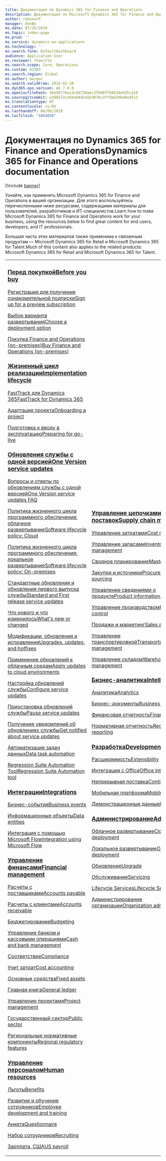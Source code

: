 ```yaml
---
title: Документация по Dynamics 365 for Finance and Operations
description: Документация по Microsoft Dynamics 365 for Finance and Operations.
author: robinarh
manager: AnnBe
ms.date: 07/25/2019
ms.topic: index-page
ms.prod: ''
ms.service: dynamics-ax-applications
ms.technology: ''
ms.search.form: DefaultDashboard
audience: Application User
ms.reviewer: rhaertle
ms.search.scope: Core, Operations
ms.custom: 62303
ms.search.region: Global
ms.author: margoc
ms.search.validFrom: 2016-02-28
ms.dyn365.ops.version: AX 7.0.0
ms.openlocfilehash: 56e49776acdcdd730aec3fb80ff68534e935ca10
ms.sourcegitcommit: e286572ce94a9442a5b3076c3ff5b429be0ed512
ms.translationtype: HT
ms.contentlocale: ru-RU
ms.lasthandoff: 08/06/2019
ms.locfileid: "1864850"
---
```

# <a name="dynamics-365-for-finance-and-operations-documentation"></a><span data-ttu-id="d6ec9-103">Документация по Dynamics 365 for Finance and Operations</span><span class="sxs-lookup"><span data-stu-id="d6ec9-103">Dynamics 365 for Finance and Operations documentation</span></span>

[!include [banner](includes/banner.md)]

<span data-ttu-id="d6ec9-104">Узнайте, как применять Microsoft Dynamics 365 for Finance and Operations в вашей организации. Для этого воспользуйтесь перечисленными ниже ресурсами, содержащими материалы для пользователей, разработчиков и ИТ-специалистов.</span><span class="sxs-lookup"><span data-stu-id="d6ec9-104">Learn how to make Microsoft Dynamics 365 for Finance and Operations work for your business, using the resources below to find great content for end users, developers, and IT professionals.</span></span> 

<span data-ttu-id="d6ec9-105">Большая часть этих материалов также применима к связанным продуктам — Microsoft Dynamics 365 for Retail и Microsoft Dynamics 365 for Talent.</span><span class="sxs-lookup"><span data-stu-id="d6ec9-105">Much of this content also applies to the related products: Microsoft Dynamics 365 for Retail and Microsoft Dynamics 365 for Talent.</span></span> 

<table>
<colgroup>
<col width="33%" />
<col width="33%" />
<col width="33%" />
</colgroup>
<tbody>
<tr class="odd">
<td>
<h3><span data-ttu-id="d6ec9-106"><a href="get-started/before-you-buy.md">Перед покупкой</a></span><span class="sxs-lookup"><span data-stu-id="d6ec9-106"><a href="get-started/before-you-buy.md">Before you buy</a></span></span></h3>
<p><span data-ttu-id="d6ec9-107"><a href="../dev-itpro/dev-tools/sign-up-preview-subscription.md">Регистрация для получения ознакомительной подписки</a></span><span class="sxs-lookup"><span data-stu-id="d6ec9-107"><a href="../dev-itpro/dev-tools/sign-up-preview-subscription.md">Sign up for a preview subscription</a></span></span></p>
 <p><span data-ttu-id="d6ec9-108"><a href="../dev-itpro/deployment/choose-deployment-type.md">Выбор варианта развертывания</a></span><span class="sxs-lookup"><span data-stu-id="d6ec9-108"><a href="../dev-itpro/deployment/choose-deployment-type.md">Choose a deployment option</a></span></span></p>
 <p><span data-ttu-id="d6ec9-109"><a href="get-started/purchase-on-premises.md">Покупка Finance and Operations (on-premises)</a></span><span class="sxs-lookup"><span data-stu-id="d6ec9-109"><a href="get-started/purchase-on-premises.md">Buy Finance and Operations (on-premises)</a></span></span></p>

<h3><span data-ttu-id="d6ec9-110"><a href="imp-lifecycle/implementation-lifecycle.md">Жизненный цикл реализации</a></span><span class="sxs-lookup"><span data-stu-id="d6ec9-110"><a href="imp-lifecycle/implementation-lifecycle.md">Implementation lifecycle</a></span></span></h3>
<p><span data-ttu-id="d6ec9-111"><a href="get-started/fasttrack-dynamics-365-overview.md">FastTrack для Dynamics 365</a></span><span class="sxs-lookup"><span data-stu-id="d6ec9-111"><a href="get-started/fasttrack-dynamics-365-overview.md">FastTrack for Dynamics 365</a></span></span></p>
<p><span data-ttu-id="d6ec9-112"><a href="imp-lifecycle/onboard.md">Адаптация проекта</a></span><span class="sxs-lookup"><span data-stu-id="d6ec9-112"><a href="imp-lifecycle/onboard.md">Onboarding a project</a></span></span></p>
<p><span data-ttu-id="d6ec9-113"><a href="imp-lifecycle/prepare-go-live.md">Подготовка к вводу в эксплуатацию</a></span><span class="sxs-lookup"><span data-stu-id="d6ec9-113"><a href="imp-lifecycle/prepare-go-live.md">Preparing for go-live</a></span></span></p>

<h3><span data-ttu-id="d6ec9-114"><a href="../dev-itpro/lifecycle-services/oneversion-overview.md">Обновления службы с одной версией</a></span><span class="sxs-lookup"><span data-stu-id="d6ec9-114"><a href="../dev-itpro/lifecycle-services/oneversion-overview.md">One Version service updates</a></span></span></h3>
<p><span data-ttu-id="d6ec9-115"><a href="get-started/one-version.md">Вопросы и ответы по обновлениям службы с одной версией</a></span><span class="sxs-lookup"><span data-stu-id="d6ec9-115"><a href="get-started/one-version.md">One Version service updates FAQ</a></span></span></p>
<p><span data-ttu-id="d6ec9-116"><a href="../dev-itpro/migration-upgrade/versions-update-policy.md">Политика жизненного цикла программного обеспечения: облачное развертывание</a></span><span class="sxs-lookup"><span data-stu-id="d6ec9-116"><a href="../dev-itpro/migration-upgrade/versions-update-policy.md">Software lifecycle policy: Cloud</a></span></span></p>
<p><span data-ttu-id="d6ec9-117"><a href="../dev-itpro/migration-upgrade/on-prem-version-update-policy.md">Политика жизненного цикла программного обеспечения: локальное развертывание</a></span><span class="sxs-lookup"><span data-stu-id="d6ec9-117"><a href="../dev-itpro/migration-upgrade/on-prem-version-update-policy.md">Software lifecycle policy: On-premises</a></span></span></p>
<p><span data-ttu-id="d6ec9-118"><a href="get-started/public-preview-releases.md">Стандартные обновления и обновления первого выпуска службы</a></span><span class="sxs-lookup"><span data-stu-id="d6ec9-118"><a href="get-started/public-preview-releases.md">Standard and First release service updates</a></span></span></p>
<p><span data-ttu-id="d6ec9-119"><a href="get-started/whats-new-changed.md">Что нового и что изменилось</a></span><span class="sxs-lookup"><span data-stu-id="d6ec9-119"><a href="get-started/whats-new-changed.md">What's new or changed</a></span></span></p>
<p><span data-ttu-id="d6ec9-120"><a href="../dev-itpro/migration-upgrade/upgrade-home-page.md">Модификации, обновления и исправления</a></span><span class="sxs-lookup"><span data-stu-id="d6ec9-120"><a href="../dev-itpro/migration-upgrade/upgrade-home-page.md">Upgrades, updates, and hotfixes</a></span></span></p>
<p><span data-ttu-id="d6ec9-121"><a href="../dev-itpro/deployment/apply-deployable-package-system.md">Применение обновлений к облачным средам</a></span><span class="sxs-lookup"><span data-stu-id="d6ec9-121"><a href="../dev-itpro/deployment/apply-deployable-package-system.md">Apply updates to cloud environments</a></span></span></p>
<p><span data-ttu-id="d6ec9-122"><a href="../dev-itpro/lifecycle-services/configure-service-updates.md">Настройка обновлений службы</a></span><span class="sxs-lookup"><span data-stu-id="d6ec9-122"><a href="../dev-itpro/lifecycle-services/configure-service-updates.md">Configure service updates</a></span></span></p>
<p><span data-ttu-id="d6ec9-123"><a href="../dev-itpro/lifecycle-services/pause-service-updates.md">Приостановка обновлений службы</a></span><span class="sxs-lookup"><span data-stu-id="d6ec9-123"><a href="../dev-itpro/lifecycle-services/pause-service-updates.md">Pause service updates</a></span></span></p>
<p><span data-ttu-id="d6ec9-124"><a href="../dev-itpro/lifecycle-services/notifications-service-updates.md">Получение уведомлений об обновлениях службы</a></span><span class="sxs-lookup"><span data-stu-id="d6ec9-124"><a href="../dev-itpro/lifecycle-services/notifications-service-updates.md">Get notified about service updates</a></span></span></p>
<p><span data-ttu-id="d6ec9-125"><a href="../dev-itpro/data-entities/data-task-automation.md">Автоматизация задач данных</a></span><span class="sxs-lookup"><span data-stu-id="d6ec9-125"><a href="../dev-itpro/data-entities/data-task-automation.md">Data task automation</a></span></span></p>
<p><span data-ttu-id="d6ec9-126"><a href="../dev-itpro/lifecycle-services/using-task-guides-and-bpm-to-create-user-acceptance-tests.md">Regression Suite Automation Tool</a></span><span class="sxs-lookup"><span data-stu-id="d6ec9-126"><a href="../dev-itpro/lifecycle-services/using-task-guides-and-bpm-to-create-user-acceptance-tests.md">Regression Suite Automation tool</a></span></span></p>

<h3><span data-ttu-id="d6ec9-127"><a href="../dev-itpro/data-entities/integration-overview.md">Интеграции</a></span><span class="sxs-lookup"><span data-stu-id="d6ec9-127"><a href="../dev-itpro/data-entities/integration-overview.md">Integrations</a></span></span></h3>
<p><span data-ttu-id="d6ec9-128"><a href="../dev-itpro/business-events/home-page.md">Бизнес-события</a></span><span class="sxs-lookup"><span data-stu-id="d6ec9-128"><a href="../dev-itpro/business-events/home-page.md">Business events</a></span></span></p>
<p><span data-ttu-id="d6ec9-129"><a href="../dev-itpro/data-entities/data-entities.md">Информационные объекты</a></span><span class="sxs-lookup"><span data-stu-id="d6ec9-129"><a href="../dev-itpro/data-entities/data-entities.md">Data entities</a></span></span></p>
<p><span data-ttu-id="d6ec9-130"><a href="../dev-itpro/data-entities/fin-ops-connector.md">Интеграция с помощью Microsoft Flow</a></span><span class="sxs-lookup"><span data-stu-id="d6ec9-130"><a href="../dev-itpro/data-entities/fin-ops-connector.md">Integration using Microsoft Flow</a></span></span></p>

<h3><span data-ttu-id="d6ec9-131"><a href="../financials/index.md">Управление финансами</a></span><span class="sxs-lookup"><span data-stu-id="d6ec9-131"><a href="../financials/index.md">Financial management</a></span></span></h3>
<p><span data-ttu-id="d6ec9-132"><a href="../financials/accounts-payable/accounts-payable.md">Расчеты с поставщиками</a></span><span class="sxs-lookup"><span data-stu-id="d6ec9-132"><a href="../financials/accounts-payable/accounts-payable.md">Accounts payable</a></span></span></p>
<p><span data-ttu-id="d6ec9-133"><a href="../financials/accounts-receivable/accounts-receivable.md">Расчеты с клиентами</a></span><span class="sxs-lookup"><span data-stu-id="d6ec9-133"><a href="../financials/accounts-receivable/accounts-receivable.md">Accounts receivable</a></span></span></p>
<p><span data-ttu-id="d6ec9-134"><a href="../financials/budgeting/budgeting-overview.md">Бюджетирование</a></span><span class="sxs-lookup"><span data-stu-id="d6ec9-134"><a href="../financials/budgeting/budgeting-overview.md">Budgeting</a></span></span></p>
<p><span data-ttu-id="d6ec9-135"><a href="../financials/cash-bank-management/cash-bank-management.md">Управление банком и кассовыми операциями</a></span><span class="sxs-lookup"><span data-stu-id="d6ec9-135"><a href="../financials/cash-bank-management/cash-bank-management.md">Cash and bank management</a></span></span></p>
<p><span data-ttu-id="d6ec9-136"><a href="../financials/general-ledger/audit-policy-rules.md">Соответствие</a></span><span class="sxs-lookup"><span data-stu-id="d6ec9-136"><a href="../financials/general-ledger/audit-policy-rules.md">Compliance</a></span></span></p>
<p><span data-ttu-id="d6ec9-137"><a href="../financials/cost-accounting/cost-accounting-home-page.md">Учет затрат</a></span><span class="sxs-lookup"><span data-stu-id="d6ec9-137"><a href="../financials/cost-accounting/cost-accounting-home-page.md">Cost accounting</a></span></span></p>
<p><span data-ttu-id="d6ec9-138"><a href="../financials/fixed-assets/fixed-assets.md">Основные средства</a></span><span class="sxs-lookup"><span data-stu-id="d6ec9-138"><a href="../financials/fixed-assets/fixed-assets.md">Fixed assets</a></span></span></p>
<p><span data-ttu-id="d6ec9-139"><a href="../financials/general-ledger/general-ledger.md">Главная книга</a></span><span class="sxs-lookup"><span data-stu-id="d6ec9-139"><a href="../financials/general-ledger/general-ledger.md">General ledger</a></span></span></p>
<p><span data-ttu-id="d6ec9-140"><a href="../financials/project-management/overview-project-management-accounting.md">Управление проектами</a></span><span class="sxs-lookup"><span data-stu-id="d6ec9-140"><a href="../financials/project-management/overview-project-management-accounting.md">Project management</a></span></span></p>
<p><span data-ttu-id="d6ec9-141"><a href="../financials/public-sector/public-sector-functionality.md">Государственный сектор</a></span><span class="sxs-lookup"><span data-stu-id="d6ec9-141"><a href="../financials/public-sector/public-sector-functionality.md">Public sector</a></span></span></p>
<p><span data-ttu-id="d6ec9-142"><a href="../dev-itpro/lcs-solutions/country-region.md">Региональные нормативные компоненты</a></span><span class="sxs-lookup"><span data-stu-id="d6ec9-142"><a href="../dev-itpro/lcs-solutions/country-region.md">Regional regulatory features</a></span></span></p>

<h3><span data-ttu-id="d6ec9-143"><a href="hr/hr-landing-page.md">Управление персоналом</a></span><span class="sxs-lookup"><span data-stu-id="d6ec9-143"><a href="hr/hr-landing-page.md">Human resources</a></span></span></h3>
<p><span data-ttu-id="d6ec9-144"><a href="../talent/manage-benefit-program.md">Льготы</a></span><span class="sxs-lookup"><span data-stu-id="d6ec9-144"><a href="../talent/manage-benefit-program.md">Benefits</a></span></span></p>
<p><span data-ttu-id="d6ec9-145"><a href="../talent/performance-management-overview.md">Развитие и обучение сотрудников</a></span><span class="sxs-lookup"><span data-stu-id="d6ec9-145"><a href="../talent/performance-management-overview.md">Employee development and training</a></span></span></p>
<p><span data-ttu-id="d6ec9-146"><a href="../talent/questionnaires.md">Анкета</a></span><span class="sxs-lookup"><span data-stu-id="d6ec9-146"><a href="../talent/questionnaires.md">Questionnaire</a></span></span></p>
<p><span data-ttu-id="d6ec9-147"><a href="hr/manage-recruiting-process.md">Набор сотрудников</a></span><span class="sxs-lookup"><span data-stu-id="d6ec9-147"><a href="hr/manage-recruiting-process.md">Recruiting</a></span></span></p>
<p><span data-ttu-id="d6ec9-148"><a href="hr/localizations/noam-usa-payroll.md">Зарплата, США</a></span><span class="sxs-lookup"><span data-stu-id="d6ec9-148"><a href="hr/localizations/noam-usa-payroll.md">US payroll</a></span></span></p>

</td>
<td>
<h3><span data-ttu-id="d6ec9-149"><a href="../supply-chain/index.md">Управление цепочками поставок</a></span><span class="sxs-lookup"><span data-stu-id="d6ec9-149"><a href="../supply-chain/index.md">Supply chain management</a></span></span></h3>
<p><span data-ttu-id="d6ec9-150"><a href="../supply-chain/cost-management/costing-sheets.md">Управление затратами</a></span><span class="sxs-lookup"><span data-stu-id="d6ec9-150"><a href="../supply-chain/cost-management/costing-sheets.md">Cost management</a></span></span></p>
<p><span data-ttu-id="d6ec9-151"><a href="../supply-chain/inventory/inventory-home-page.md">Управление запасами</a></span><span class="sxs-lookup"><span data-stu-id="d6ec9-151"><a href="../supply-chain/inventory/inventory-home-page.md">Inventory management</a></span></span></p>
<p><span data-ttu-id="d6ec9-152"><a href="../supply-chain/master-planning/master-plans.md">Сводное планирование</a></span><span class="sxs-lookup"><span data-stu-id="d6ec9-152"><a href="../supply-chain/master-planning/master-plans.md">Master planning</a></span></span></p>
<p><span data-ttu-id="d6ec9-153"><a href="../supply-chain/procurement/procurement-sourcing-overview.md">Закупки и источники</a></span><span class="sxs-lookup"><span data-stu-id="d6ec9-153"><a href="../supply-chain/procurement/procurement-sourcing-overview.md">Procurement and sourcing</a></span></span></p>
<p><span data-ttu-id="d6ec9-154"><a href="../supply-chain/pim/product-information.md">Управление сведениями о продукте</a></span><span class="sxs-lookup"><span data-stu-id="d6ec9-154"><a href="../supply-chain/pim/product-information.md">Product information management</a></span></span></p>
<p><span data-ttu-id="d6ec9-155"><a href="../supply-chain/production-control/production-process-overview.md">Управление производством</a></span><span class="sxs-lookup"><span data-stu-id="d6ec9-155"><a href="../supply-chain/production-control/production-process-overview.md">Production control</a></span></span></p>
<p><span data-ttu-id="d6ec9-156"><a href="../supply-chain/sales-marketing/overview-sales-marketing.md">Продажи и маркетинг</a></span><span class="sxs-lookup"><span data-stu-id="d6ec9-156"><a href="../supply-chain/sales-marketing/overview-sales-marketing.md">Sales and marketing</a></span></span></p>
<p><span data-ttu-id="d6ec9-157"><a href="../supply-chain/transportation/transportation-management-overview.md">Управление транспортировкой</a></span><span class="sxs-lookup"><span data-stu-id="d6ec9-157"><a href="../supply-chain/transportation/transportation-management-overview.md">Transportation management</a></span></span></p>
<p><span data-ttu-id="d6ec9-158"><a href="../supply-chain/warehousing/warehouse-configuration.md">Управление складом</a></span><span class="sxs-lookup"><span data-stu-id="d6ec9-158"><a href="../supply-chain/warehousing/warehouse-configuration.md">Warehouse management</a></span></span></p>


<h3><span data-ttu-id="d6ec9-159"><a href="../dev-itpro/analytics/bi-reporting-home-page.md">Бизнес-аналитика</a></span><span class="sxs-lookup"><span data-stu-id="d6ec9-159"><a href="../dev-itpro/analytics/bi-reporting-home-page.md">Intelligence</a></span></span></h3>
<p><span data-ttu-id="d6ec9-160"><a href="../dev-itpro/analytics/analytics.md">Аналитика</a></span><span class="sxs-lookup"><span data-stu-id="d6ec9-160"><a href="../dev-itpro/analytics/analytics.md">Analytics</a></span></span></p>
 <p><span data-ttu-id="d6ec9-161"><a href="../dev-itpro/analytics/document-reporting-services.md">Бизнес-документы</a></span><span class="sxs-lookup"><span data-stu-id="d6ec9-161"><a href="../dev-itpro/analytics/document-reporting-services.md">Business documents</a></span></span></p>
<p><span data-ttu-id="d6ec9-162"><a href="../dev-itpro/analytics/financial-reporting-intro.md">Финансовая отчетность</a></span><span class="sxs-lookup"><span data-stu-id="d6ec9-162"><a href="../dev-itpro/analytics/financial-reporting-intro.md">Financial reporting</a></span></span></p>
<p><span data-ttu-id="d6ec9-163"><a href="../dev-itpro/analytics/general-electronic-reporting.md">Нормативная отчетность</a></span><span class="sxs-lookup"><span data-stu-id="d6ec9-163"><a href="../dev-itpro/analytics/general-electronic-reporting.md">Regulatory reporting</a></span></span></p>



<h3><span data-ttu-id="d6ec9-164"><a href="../dev-itpro/dev-tools/developer-home-page.md">Разработка</span><span class="sxs-lookup"><span data-stu-id="d6ec9-164"><a href="../dev-itpro/dev-tools/developer-home-page.md">Development</span></span></h3>
<p><span data-ttu-id="d6ec9-165"><a href="../dev-itpro/extensibility/extensibility-home-page.md">Расширяемость</a></span><span class="sxs-lookup"><span data-stu-id="d6ec9-165"><a href="../dev-itpro/extensibility/extensibility-home-page.md">Extensibility</a></span></span></p>
<p><span data-ttu-id="d6ec9-166"><a href="../dev-itpro/office-integration/office-integration.md">Интеграция с Office</a></span><span class="sxs-lookup"><span data-stu-id="d6ec9-166"><a href="../dev-itpro/office-integration/office-integration.md">Office integration</a></span></span></p>
<p><span data-ttu-id="d6ec9-167"><a href="../dev-itpro/dev-tools/continuous-delivery-home-page.md">Непрерывная поставка</a></span><span class="sxs-lookup"><span data-stu-id="d6ec9-167"><a href="../dev-itpro/dev-tools/continuous-delivery-home-page.md">Continuous delivery</a></span></span></p>
<p><span data-ttu-id="d6ec9-168"><a href="../dev-itpro/mobile-apps/platform/mobile-platform-home-page.md">Мобильная платформа</a></span><span class="sxs-lookup"><span data-stu-id="d6ec9-168"><a href="../dev-itpro/mobile-apps/platform/mobile-platform-home-page.md">Mobile platform</a></span></span></p>
<p><span data-ttu-id="d6ec9-169"><a href="get-started/demo-data.md">Демонстрационные данные</a></span><span class="sxs-lookup"><span data-stu-id="d6ec9-169"><a href="get-started/demo-data.md">Demo data</a></span></span></p>

<h3><span data-ttu-id="d6ec9-170"><a href="../dev-itpro/sysadmin/system-administration-home-page.md">Администрирование</span><span class="sxs-lookup"><span data-stu-id="d6ec9-170"><a href="../dev-itpro/sysadmin/system-administration-home-page.md">Administration</span></span></h3>
<p><span data-ttu-id="d6ec9-171"><a href="../dev-itpro/deployment/cloud-deployment-overview.md">Облачное развертывание</a></span><span class="sxs-lookup"><span data-stu-id="d6ec9-171"><a href="../dev-itpro/deployment/cloud-deployment-overview.md">Cloud deployment</a></span></span></p>
<p><span data-ttu-id="d6ec9-172"><a href="../dev-itpro/deployment/on-premises-deployment-landing-page.md">Локальное развертывание</a></span><span class="sxs-lookup"><span data-stu-id="d6ec9-172"><a href="../dev-itpro/deployment/on-premises-deployment-landing-page.md">On-premises deployment</a></span></span></p>
<p><span data-ttu-id="d6ec9-173"><a href="../dev-itpro/migration-upgrade/upgrade-home-page.md">Обновление</a></span><span class="sxs-lookup"><span data-stu-id="d6ec9-173"><a href="../dev-itpro/migration-upgrade/upgrade-home-page.md">Upgrade</a></span></span></p>
<p><span data-ttu-id="d6ec9-174"><a href="../dev-itpro/dev-tools/continuous-delivery-home-page.md#servicing">Обслуживание</a></span><span class="sxs-lookup"><span data-stu-id="d6ec9-174"><a href="../dev-itpro/dev-tools/continuous-delivery-home-page.md#servicing">Servicing</a></span></span></p>
<p><span data-ttu-id="d6ec9-175"><a href="../dev-itpro/lifecycle-services/lcs.md">Lifecycle Services</a></span><span class="sxs-lookup"><span data-stu-id="d6ec9-175"><a href="../dev-itpro/lifecycle-services/lcs.md">Lifecycle Services</a></span></span></p>
<p><span data-ttu-id="d6ec9-176"><a href="organization-administration/organization-administration-home-page.md">Администрирование организации</a></span><span class="sxs-lookup"><span data-stu-id="d6ec9-176"><a href="organization-administration/organization-administration-home-page.md">Organization administration</a></span></span></p>
</td>
<td>
<h3><span data-ttu-id="d6ec9-177">Связанные продукты</span><span class="sxs-lookup"><span data-stu-id="d6ec9-177">Related products</span></span></h3>
<h4><span data-ttu-id="d6ec9-178"><a href="../retail/index.md">Dynamics 365 for Retail</a></span><span class="sxs-lookup"><span data-stu-id="d6ec9-178"><a href="../retail/index.md">Dynamics 365 for Retail</a></span></span></h4>
<p><span data-ttu-id="d6ec9-179"><a href="../retail/call-center-functionality.md">Центр обработки вызовов</span><span class="sxs-lookup"><span data-stu-id="d6ec9-179"><a href="../retail/call-center-functionality.md">Call center</span></span></p>
<p><span data-ttu-id="d6ec9-180"><a href="../retail/define-maintain-retail-channels.md">Настройка канала и управление им</span><span class="sxs-lookup"><span data-stu-id="d6ec9-180"><a href="../retail/define-maintain-retail-channels.md">Channel setup and management</span></span></p>
<p><span data-ttu-id="d6ec9-181"><a href="../retail/retail-peripherals-overview.md">MPOS и Cloud POS</span><span class="sxs-lookup"><span data-stu-id="d6ec9-181"><a href="../retail/retail-peripherals-overview.md">MPOS and Cloud POS</span></span></p>
<p><span data-ttu-id="d6ec9-182"><a href="../retail/dev-itpro/dev-retail-home-page.md">Администрирование и разработка для Retail</span><span class="sxs-lookup"><span data-stu-id="d6ec9-182"><a href="../retail/dev-itpro/dev-retail-home-page.md">Retail developer and administration</span></span></p>

<h4><span data-ttu-id="d6ec9-183"><a href="../talent/index.md">Dynamics 365 for Talent</a></span><span class="sxs-lookup"><span data-stu-id="d6ec9-183"><a href="../talent/index.md">Dynamics 365 for Talent</a></span></span></h4>
<p><span data-ttu-id="d6ec9-184"><a href="../talent/manage-benefit-program.md">Льготы</a></span><span class="sxs-lookup"><span data-stu-id="d6ec9-184"><a href="../talent/manage-benefit-program.md">Benefits</a></span></span></p>
<p><span data-ttu-id="d6ec9-185"><a href="../talent/performance-management-overview.md">Развитие и обучение сотрудников</a></span><span class="sxs-lookup"><span data-stu-id="d6ec9-185"><a href="../talent/performance-management-overview.md">Employee development and training</a></span></span></p>
<p><span data-ttu-id="d6ec9-186"><a href="../talent/questionnaires.md">Анкета</a></span><span class="sxs-lookup"><span data-stu-id="d6ec9-186"><a href="../talent/questionnaires.md">Questionnaire</a></span></span></p>

</td>
</tr>

</tbody>
</table>
